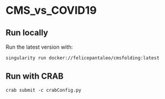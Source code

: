 # CMS_vs_COVID19


## Run locally
Run the latest version with:

```
singularity run docker://felicepantaleo/cmsfolding:latest
```

## Run with CRAB

```
crab submit -c crabConfig.py
```
